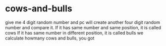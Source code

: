 # cows-and-bulls
give me 4 digit random number and pc will create another four digit  random number and compare it.
If it has same number and same position, it is called cows
If it has same number in different position, it is called bulls
we calculate howmany cows and bulls, you got
